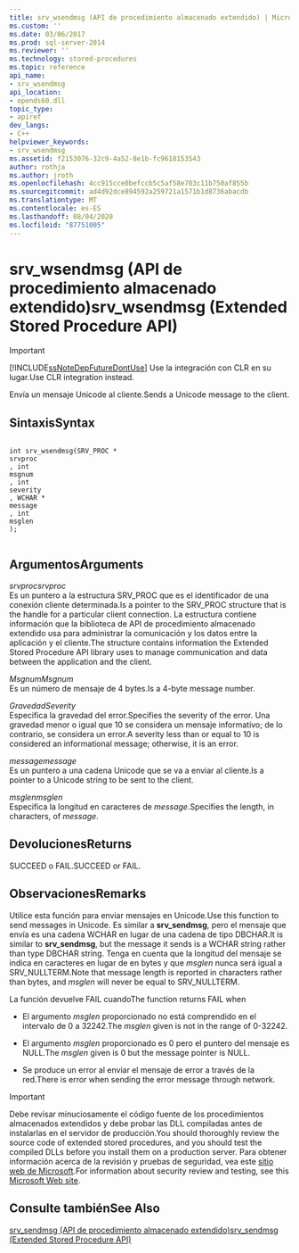 ```yaml
---
title: srv_wsendmsg (API de procedimiento almacenado extendido) | Microsoft Docs
ms.custom: ''
ms.date: 03/06/2017
ms.prod: sql-server-2014
ms.reviewer: ''
ms.technology: stored-procedures
ms.topic: reference
api_name:
- srv_wsendmsg
api_location:
- opends60.dll
topic_type:
- apiref
dev_langs:
- C++
helpviewer_keywords:
- srv_wsendmsg
ms.assetid: f2153076-32c9-4a52-8e1b-fc9618153543
author: rothja
ms.author: jroth
ms.openlocfilehash: 4cc915cce0befccb5c5af58e703c11b750af855b
ms.sourcegitcommit: ad4d92dce894592a259721a1571b1d8736abacdb
ms.translationtype: MT
ms.contentlocale: es-ES
ms.lasthandoff: 08/04/2020
ms.locfileid: "87751005"
---
```

# <a name="srv_wsendmsg-extended-stored-procedure-api"></a><span data-ttu-id="84cda-102">srv_wsendmsg (API de procedimiento almacenado extendido)</span><span class="sxs-lookup"><span data-stu-id="84cda-102">srv_wsendmsg (Extended Stored Procedure API)</span></span>
    
> [!IMPORTANT]  
>  [!INCLUDE[ssNoteDepFutureDontUse](../../includes/ssnotedepfuturedontuse-md.md)] <span data-ttu-id="84cda-103">Use la integración con CLR en su lugar.</span><span class="sxs-lookup"><span data-stu-id="84cda-103">Use CLR integration instead.</span></span>  
  
 <span data-ttu-id="84cda-104">Envía un mensaje Unicode al cliente.</span><span class="sxs-lookup"><span data-stu-id="84cda-104">Sends a Unicode message to the client.</span></span>  
  
## <a name="syntax"></a><span data-ttu-id="84cda-105">Sintaxis</span><span class="sxs-lookup"><span data-stu-id="84cda-105">Syntax</span></span>  
  
```  
  
int srv_wsendmsg(SRV_PROC *   
srvproc  
, int   
msgnum  
, int   
severity  
, WCHAR *   
message  
, int   
msglen  
);  
  
```  
  
## <a name="arguments"></a><span data-ttu-id="84cda-106">Argumentos</span><span class="sxs-lookup"><span data-stu-id="84cda-106">Arguments</span></span>  
 <span data-ttu-id="84cda-107">*srvproc*</span><span class="sxs-lookup"><span data-stu-id="84cda-107">*srvproc*</span></span>  
 <span data-ttu-id="84cda-108">Es un puntero a la estructura SRV_PROC que es el identificador de una conexión cliente determinada.</span><span class="sxs-lookup"><span data-stu-id="84cda-108">Is a pointer to the SRV_PROC structure that is the handle for a particular client connection.</span></span> <span data-ttu-id="84cda-109">La estructura contiene información que la biblioteca de API de procedimiento almacenado extendido usa para administrar la comunicación y los datos entre la aplicación y el cliente.</span><span class="sxs-lookup"><span data-stu-id="84cda-109">The structure contains information the Extended Stored Procedure API library uses to manage communication and data between the application and the client.</span></span>  
  
 <span data-ttu-id="84cda-110">*Msgnum*</span><span class="sxs-lookup"><span data-stu-id="84cda-110">*Msgnum*</span></span>  
 <span data-ttu-id="84cda-111">Es un número de mensaje de 4 bytes.</span><span class="sxs-lookup"><span data-stu-id="84cda-111">Is a 4-byte message number.</span></span>  
  
 <span data-ttu-id="84cda-112">*Gravedad*</span><span class="sxs-lookup"><span data-stu-id="84cda-112">*Severity*</span></span>  
 <span data-ttu-id="84cda-113">Especifica la gravedad del error.</span><span class="sxs-lookup"><span data-stu-id="84cda-113">Specifies the severity of the error.</span></span> <span data-ttu-id="84cda-114">Una gravedad menor o igual que 10 se considera un mensaje informativo; de lo contrario, se considera un error.</span><span class="sxs-lookup"><span data-stu-id="84cda-114">A severity less than or equal to 10 is considered an informational message; otherwise, it is an error.</span></span>  
  
 <span data-ttu-id="84cda-115">*message*</span><span class="sxs-lookup"><span data-stu-id="84cda-115">*message*</span></span>  
 <span data-ttu-id="84cda-116">Es un puntero a una cadena Unicode que se va a enviar al cliente.</span><span class="sxs-lookup"><span data-stu-id="84cda-116">Is a pointer to a Unicode string to be sent to the client.</span></span>  
  
 <span data-ttu-id="84cda-117">*msglen*</span><span class="sxs-lookup"><span data-stu-id="84cda-117">*msglen*</span></span>  
 <span data-ttu-id="84cda-118">Especifica la longitud en caracteres de *message*.</span><span class="sxs-lookup"><span data-stu-id="84cda-118">Specifies the length, in characters, of *message*.</span></span>  
  
## <a name="returns"></a><span data-ttu-id="84cda-119">Devoluciones</span><span class="sxs-lookup"><span data-stu-id="84cda-119">Returns</span></span>  
 <span data-ttu-id="84cda-120">SUCCEED o FAIL.</span><span class="sxs-lookup"><span data-stu-id="84cda-120">SUCCEED or FAIL.</span></span>  
  
## <a name="remarks"></a><span data-ttu-id="84cda-121">Observaciones</span><span class="sxs-lookup"><span data-stu-id="84cda-121">Remarks</span></span>  
 <span data-ttu-id="84cda-122">Utilice esta función para enviar mensajes en Unicode.</span><span class="sxs-lookup"><span data-stu-id="84cda-122">Use this function to send messages in Unicode.</span></span> <span data-ttu-id="84cda-123">Es similar a **srv_sendmsg**, pero el mensaje que envía es una cadena WCHAR en lugar de una cadena de tipo DBCHAR.</span><span class="sxs-lookup"><span data-stu-id="84cda-123">It is similar to **srv_sendmsg**, but the message it sends is a WCHAR string rather than type DBCHAR string.</span></span> <span data-ttu-id="84cda-124">Tenga en cuenta que la longitud del mensaje se indica en caracteres en lugar de en bytes y que *msglen* nunca será igual a SRV_NULLTERM.</span><span class="sxs-lookup"><span data-stu-id="84cda-124">Note that message length is reported in characters rather than bytes, and *msglen* will never be equal to SRV_NULLTERM.</span></span>  
  
 <span data-ttu-id="84cda-125">La función devuelve FAIL cuando</span><span class="sxs-lookup"><span data-stu-id="84cda-125">The function returns FAIL when</span></span>  
  
-   <span data-ttu-id="84cda-126">El argumento *msglen* proporcionado no está comprendido en el intervalo de 0 a 32242.</span><span class="sxs-lookup"><span data-stu-id="84cda-126">The *msglen* given is not in the range of 0-32242.</span></span>  
  
-   <span data-ttu-id="84cda-127">El argumento *msglen* proporcionado es 0 pero el puntero del mensaje es NULL.</span><span class="sxs-lookup"><span data-stu-id="84cda-127">The *msglen* given is 0 but the message pointer is NULL.</span></span>  
  
-   <span data-ttu-id="84cda-128">Se produce un error al enviar el mensaje de error a través de la red.</span><span class="sxs-lookup"><span data-stu-id="84cda-128">There is error when sending the error message through network.</span></span>  
  
> [!IMPORTANT]  
>  <span data-ttu-id="84cda-129">Debe revisar minuciosamente el código fuente de los procedimientos almacenados extendidos y debe probar las DLL compiladas antes de instalarlas en el servidor de producción.</span><span class="sxs-lookup"><span data-stu-id="84cda-129">You should thoroughly review the source code of extended stored procedures, and you should test the compiled DLLs before you install them on a production server.</span></span> <span data-ttu-id="84cda-130">Para obtener información acerca de la revisión y pruebas de seguridad, vea este [sitio web de Microsoft](https://go.microsoft.com/fwlink/?LinkID=54761&amp;clcid=0x409https://msdn.microsoft.com/security/).</span><span class="sxs-lookup"><span data-stu-id="84cda-130">For information about security review and testing, see this [Microsoft Web site](https://go.microsoft.com/fwlink/?LinkID=54761&amp;clcid=0x409https://msdn.microsoft.com/security/).</span></span>  
  
## <a name="see-also"></a><span data-ttu-id="84cda-131">Consulte también</span><span class="sxs-lookup"><span data-stu-id="84cda-131">See Also</span></span>  
 [<span data-ttu-id="84cda-132">srv_sendmsg &#40;API de procedimiento almacenado extendido&#41;</span><span class="sxs-lookup"><span data-stu-id="84cda-132">srv_sendmsg &#40;Extended Stored Procedure API&#41;</span></span>](srv-sendmsg-extended-stored-procedure-api.md)  
  
  
